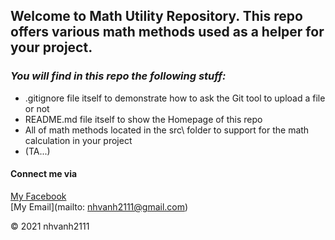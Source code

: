 ## Welcome to Math Utility Repository. This repo offers various math methods used as a helper for your project.

### *_You will find in this repo the following stuff:_*

* .gitignore file itself to demonstrate how to ask the Git tool to upload a file or not
* README.md file itself to show the Homepage of this repo
* All of math methods located in the src\ folder to support for the math calculation in your project
* (TA...)

#### Connect me via
[My Facebook](https://faceboook.com/nhvanh2111)  
[My Email](mailto: nhvanh2111@gmail.com)

© 2021 nhvanh2111

